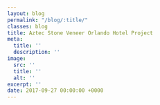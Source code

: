 ```yaml
---
layout: blog
permalink: "/blog/:title/"
classes: blog
title: Aztec Stone Veneer Orlando Hotel Project
meta:
  title: ''
  description: ''
image:
  src: ''
  title: ''
  alt: ''
excerpt: ''
date: 2017-09-27 00:00:00 +0000
---
```

